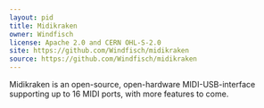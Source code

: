 ```yaml
---
layout: pid
title: Midikraken
owner: Windfisch
license: Apache 2.0 and CERN OHL-S-2.0
site: https://github.com/Windfisch/midikraken
source: https://github.com/Windfisch/midikraken
---
```


Midikraken is an open-source, open-hardware MIDI-USB-interface supporting up to
16 MIDI ports, with more features to come.
